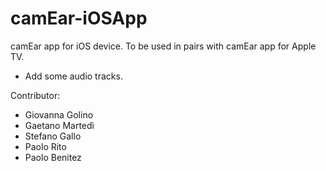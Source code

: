# camEar-iOSApp
camEar app for iOS device.
To be used in pairs with camEar app for Apple TV.
- Add some audio tracks.


Contributor:
- Giovanna Golino
- Gaetano Martedì
- Stefano Gallo
- Paolo Rito
- Paolo Benitez
